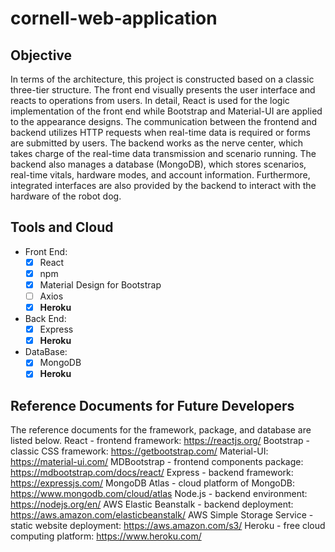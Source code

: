 # cornell-web-application

## Objective

In terms of the architecture, this project is constructed based on a classic three-tier structure. The front end visually presents the user interface and reacts to operations from users. In detail, React is used for the logic implementation of the front end while Bootstrap and Material-UI are applied to the appearance designs. The communication between the frontend and backend utilizes HTTP requests when real-time data is required or forms are submitted by users. The backend works as the nerve center, which takes charge of the real-time data transmission and scenario running. The backend also manages a database (MongoDB), which stores scenarios, real-time vitals, hardware modes, and account information. Furthermore, integrated interfaces are also provided by the backend to interact with the hardware of the robot dog. 


## Tools and Cloud

- Front End:
  - [x] React
  - [x] npm
  - [x] Material Design for Bootstrap
  - [ ] Axios
  - [x] **Heroku**
- Back End:
  - [x] Express
  - [x] **Heroku**
- DataBase:
  - [x] MongoDB
  - [x] **Heroku**

## Reference Documents for Future Developers
The reference documents for the framework, package, and database are listed below.
React - frontend framework: https://reactjs.org/
Bootstrap - classic CSS framework: https://getbootstrap.com/
Material-UI: https://material-ui.com/
MDBootstrap - frontend components package: https://mdbootstrap.com/docs/react/
Express - backend framework: https://expressjs.com/
MongoDB Atlas - cloud platform of MongoDB: https://www.mongodb.com/cloud/atlas
Node.js - backend environment: https://nodejs.org/en/
AWS Elastic Beanstalk - backend deployment: https://aws.amazon.com/elasticbeanstalk/
AWS Simple Storage Service - static website deployment: https://aws.amazon.com/s3/
Heroku - free cloud computing platform: https://www.heroku.com/


